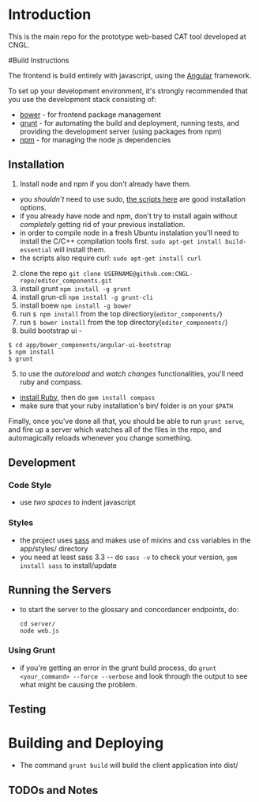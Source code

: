 # Introduction

This is the main repo for the prototype web-based CAT tool developed at CNGL.  

#Build Instructions     

The frontend is build entirely with javascript, using the [Angular](http://angularjs.org/) framework.     

To set up your development environment, it's strongly recommended that you use the development stack consisting of:      

* [bower](http://bower.io/) - for frontend package management
* [grunt](http://gruntjs.com/) - for automating the build and deployment, running tests, and providing the development server (using packages from npm)
* [npm](https://www.npmjs.org/) - for managing the node js dependencies     

## Installation    

1. Install node and npm if you don't already have them.  
  * you *shouldn't* need to use sudo, [the scripts here](https://gist.github.com/isaacs/579814) are good installation options.  
  * if you already have node and npm, don't try to install again without *completely* getting rid of your previous installation.
  * in order to compile node in a fresh Ubuntu instalation you'll need to install the C/C++ compilation tools first. `sudo apt-get install build-essential` will install them.
  * the scripts also require curl: `sudo apt-get install curl`
2. clone the repo `git clone USERNAME@github.com:CNGL-repo/editor_components.git`  
3. install grunt `npm install -g grunt`
3. install grun-cli `npm install -g grunt-cli`
3. install boew `npm install -g bower`
3. run `$ npm install` from the top directiory(`editor_components/`)
4. run `$ bower install` from the top directory(`editor_components/`)
4. build bootstrap ui -
  ```
  $ cd app/bower_components/angular-ui-bootstrap
  $ npm install
  $ grunt
  ```

5. to use the *autoreload* and *watch changes* functionalities, you'll need ruby and compass.   
  * [install Ruby](https://www.ruby-lang.org/en/installation/), then do `gem install compass`  
  * make sure that your ruby installation's bin/ folder is on your `$PATH`
 

Finally, once you've done all that, you should be able to run `grunt serve`, and fire up a server which watches all of the files in the repo, and automagically reloads whenever you change something. 

## Development

### Code Style
* use *two spaces* to indent javascript

### Styles
* the project uses [sass](http://sass-lang.com/) and makes use of mixins and css variables in the app/styles/ directory
* you need at least sass 3.3 -- do `sass -v` to check your version, `gem install sass` to install/update

## Running the Servers
* to start the server to the glossary and concordancer endpoints, do:     
    ```
    cd server/     
    node web.js
    ```

### Using Grunt
* if you're getting an error in the grunt build process, do `grunt <your_command> --force --verbose` and look through the output to see what might be causing the problem.

## Testing

# Building and Deploying

* The command `grunt build` will build the client application into dist/


## TODOs and Notes
